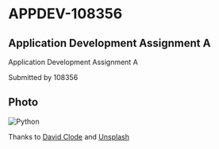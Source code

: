 # APPDEV-108356
##  Application Development Assignment A
Application Development Assignment A

Submitted by 108356

## Photo

![Python](images/david-clode-vb-3qEe3rg8-unsplash)

Thanks to [David Clode](https://unsplash.com/de/@davidclode?utm_source=unsplash&utm_medium=referral&utm_content=creditCopyText) and [Unsplash](https://unsplash.com/de/fotos/vb-3qEe3rg8?utm_source=unsplash&utm_medium=referral&utm_content=creditCopyText)